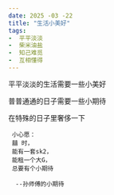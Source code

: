 ```yaml
---
date: 2025 -03 -22
title: "生活小美好"
tags:
-  平平淡淡
-  柴米油盐
-  知己难觅
-  互相懂得
---
```



平平淡淡的生活需要一些小美好

普普通通的日子需要一些小期待

在特殊的日子里奢侈一下

```cgo
 小心愿：
 囍 时，
 能有一套sk2，
 能租一个大G，
 总要有个小期待 
 
  --孙师傅的小期待
```
